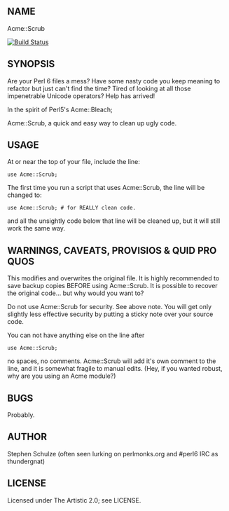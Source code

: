 ## NAME

Acme::Scrub

[![Build Status](https://travis-ci.org/thundergnat/Acme-Scrub.svg?branch=master)](https://travis-ci.org/thundergnat/Acme-Scrub)

## SYNOPSIS

Are your Perl 6 files a mess? Have some nasty code you keep meaning to refactor
but just can't find the time? Tired of looking at all those impenetrable Unicode
operators? Help has arrived!

In the spirit of Perl5's Acme::Bleach;

Acme::Scrub, a quick and easy way to clean up ugly code.

## USAGE

At or near the top of your file, include the line:


    use Acme::Scrub;


The first time you run a script that uses Acme::Scrub, the line will be
changed to:


    use Acme::Scrub; # for REALLY clean code.


and all the unsightly code below that line will be cleaned up, but it will still
work the same way.


## WARNINGS, CAVEATS, PROVISIOS & QUID PRO QUOS

This modifies and overwrites the original file. It is highly recommended
to save backup copies BEFORE using Acme::Scrub. It is possible to recover
the original code... but why would you want to?

Do not use Acme::Scrub for security. See above note. You will get only slightly
less effective security by putting a sticky note over your source code.

You can not have anything else on the line after

    use Acme::Scrub;

no spaces, no comments. Acme::Scrub will add it's own comment to the line, and
it is somewhat fragile to manual edits. (Hey, if you wanted robust, why are you
using an Acme module?)

## BUGS

Probably.

## AUTHOR

Stephen Schulze (often seen lurking on perlmonks.org and #perl6 IRC as
thundergnat)

## LICENSE

Licensed under The Artistic 2.0; see LICENSE.
